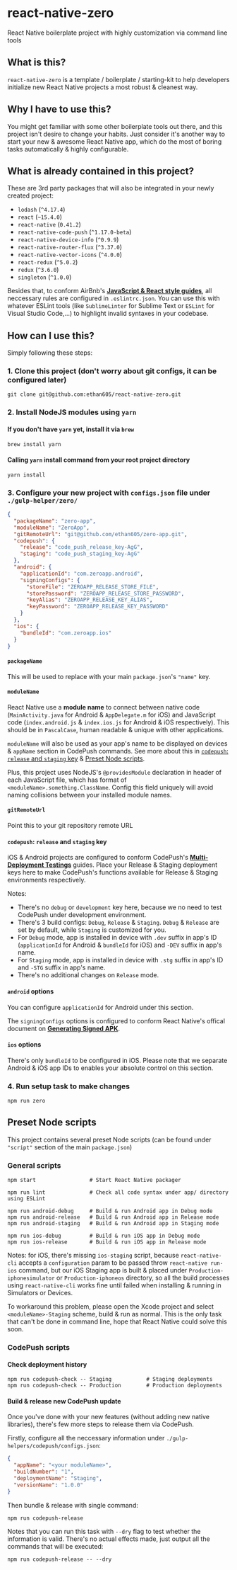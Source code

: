 # react-native-zero
React Native boilerplate project with highly customization via command line tools

## What is this?

`react-native-zero` is a template / boilerplate / starting-kit to help developers initialize new React Native projects a most robust & cleanest way.

## Why I have to use this?

You might get familiar with some other boilerplate tools out there, and this project isn't desire to change your habits. Just consider it's another way to start your new & awesome React Native app, which do the most of boring tasks automatically & highly configurable.

## What is already contained in this project?

These are 3rd party packages that will also be integrated in your newly created project:

* `lodash` (`^4.17.4`)
* `react` (`~15.4.0`)
* `react-native` (`0.41.2`)
* `react-native-code-push` (`^1.17.0-beta`)
* `react-native-device-info` (`^0.9.9`)
* `react-native-router-flux` (`^3.37.0`)
* `react-native-vector-icons` (`^4.0.0`)
* `react-redux` (`^5.0.2`)
* `redux` (`^3.6.0`)
* `singleton` (`^1.0.0`)

Besides that, to conform AirBnb's [**JavaScript & React style guides**](https://github.com/airbnb/javascript/tree/master/), all neccessary rules are configured in `.eslintrc.json`. You can use this with whatever ESLint tools (like `SublimeLinter` for Sublime Text or `ESLint` for Visual Studio Code,...) to highlight invalid syntaxes in your codebase.

## How can I use this?

Simply following these steps:

### 1. Clone this project (don't worry about git configs, it can be configured later)

```shell
git clone git@github.com:ethan605/react-native-zero.git
```

### 2. Install NodeJS modules using `yarn`

#### If you don't have `yarn` yet, install it via `brew`

`brew install yarn`

#### Calling `yarn` install command from your root project directory

`yarn install`

### 3. Configure your new project with `configs.json` file under `./gulp-helper/zero/`

```json
{
  "packageName": "zero-app",
  "moduleName": "ZeroApp",
  "gitRemoteUrl": "git@github.com/ethan605/zero-app.git",
  "codepush": {
    "release": "code_push_release_key-AgG",
    "staging": "code_push_staging_key-AgG"
  },
  "android": {
    "applicationId": "com.zeroapp.android",
    "signingConfigs": {
      "storeFile": "ZEROAPP_RELEASE_STORE_FILE",
      "storePassword": "ZEROAPP_RELEASE_STORE_PASSWORD",
      "keyAlias": "ZEROAPP_RELEASE_KEY_ALIAS",
      "keyPassword": "ZEROAPP_RELEASE_KEY_PASSWORD"
    }
  },
  "ios": {
    "bundleId": "com.zeroapp.ios"
  }
}
```

#### `packageName`

This will be used to replace with your main `package.json`'s `"name"` key.

#### `moduleName`

React Native use a **module name** to connect between native code (`MainActivity.java` for Android & `AppDelegate.m` for iOS) and JavaScript code (`index.android.js` & `index.ios.js` for Android & iOS respectively). This should be in `PascalCase`, human readable & unique with other applications.

`moduleName` will also be used as your app's name to be displayed on devices & `appName` section in CodePush commands. See more about this in [`codepush`: `release` and `staging` key](#codepush-release-and-staging-key) & [Preset Node scripts](#preset-node-scripts).

Plus, this project uses NodeJS's `@providesModule` declaration in header of each JavaScript file, which has format of `<moduleName>.something.ClassName`. Config this field uniquely will avoid naming collisions between your installed module names.

#### `gitRemoteUrl`

Point this to your git repository remote URL

#### `codepush`: `release` and `staging` key

iOS & Android projects are configured to conform CodePush's [**Multi-Deployment Testings**](https://github.com/Microsoft/react-native-code-push#multi-deployment-testing) guides. Place your Release & Staging deployment keys here to make CodePush's functions available for Release & Staging environments respectively.

Notes:

* There's no `debug` or `development` key here, because we no need to test CodePush under development environment.
* There's 3 build configs: `Debug`, `Release` & `Staging`. `Debug` & `Release` are set by default, while `Staging` is customized for you.
* For `Debug` mode, app is installed in device with `.dev` suffix in app's ID (`applicationId` 
for Android & `bundleId` for iOS) and `-DEV` suffix in app's name.
* For `Staging` mode, app is installed in device with `.stg` suffix in app's ID and `-STG` suffix in app's name.
* There's no additional changes on `Release` mode.

#### `android` options

You can configure `applicationId` for Android under this section.

The `signingConfigs` options is configured to conform React Native's offical document on [**Generating Signed APK**](https://facebook.github.io/react-native/docs/signed-apk-android.html).

#### `ios` options

There's only `bundleId` to be configured in iOS. Please note that we separate Android & iOS app IDs to enables your absolute control on this section.

### 4. Run setup task to make changes

```shell
npm run zero
```

## Preset Node scripts

This project contains several preset Node scripts (can be found under `"script"` section of the main `package.json`)

### General scripts

```shell
npm start                 # Start React Native packager

npm run lint              # Check all code syntax under app/ directory using ESLint

npm run android-debug     # Build & run Android app in Debug mode
npm run android-release   # Build & run Android app in Release mode
npm run android-staging   # Build & run Android app in Staging mode

npm run ios-debug         # Build & run iOS app in Debug mode
npm run ios-release       # Build & run iOS app in Release mode
```

Notes: for iOS, there's missing `ios-staging` script, because `react-native-cli` accepts a `configuration` param to be passed throw `react-native run-ios` command, but our iOS Staging app is built & placed under `Production-iphonesimulator` or `Production-iphoneos` directory, so all the build processes using `react-native-cli` works fine until failed when installing & running in Simulators or Devices.

To workaround this problem, please open the Xcode project and select `<moduleName>-Staging` scheme, build & run as normal. This is the only task that can't be done in command line, hope that React Native could solve this soon.

### CodePush scripts

#### Check deployment history

```shell
npm run codepush-check -- Staging           # Staging deployments
npm run codepush-check -- Production        # Production deployments
```

#### Build & release new CodePush update

Once you've done with your new features (without adding new native libraries), there's few more steps to release them via CodePush.

Firstly, configure all the neccessary information under `./gulp-helpers/codepush/configs.json`:

```json
{
  "appName": "<your moduleName>",
  "buildNumber": "1",
  "deploymentName": "Staging",
  "versionName": "1.0.0"
}
```

Then bundle & release with single command:

```shell
npm run codepush-release
```

Notes that you can run this task with `--dry` flag to test whether the information is valid. There's no actual effects made, just output all the commands that will be executed:

```shell
npm run codepush-release -- --dry
```